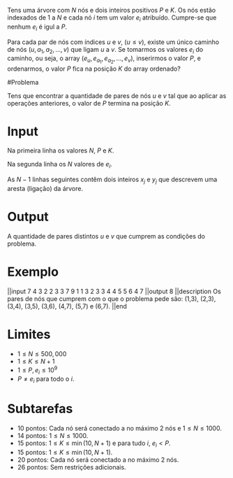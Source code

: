 Tens uma árvore com $N$ nós e dois inteiros positivos $P$ e $K$. Os nós estão indexados de $1$ a $N$ e cada nó $i$ tem um valor $e_i$ atribuído. Cumpre-se que nenhum $e_i$ é igul a $P$.

Para cada par de nós com índices $u$ e $v$, ($u \leq v$), existe um único caminho de nós ($u, a_1, a_2, ..., v$) que ligam $u$ a $v$. Se tomarmos os valores $e_i$ do caminho, ou seja, o array ($e_u, e_{a_1}, e_{a_2}, ..., e_v$), inserirmos o valor $P$, e ordenarmos, o valor $P$ fica na posição $K$ do array ordenado?

#Problema

Tens que encontrar a quantidade de pares de nós $u$ e $v$ tal que ao aplicar as operações anteriores, o valor de $P$ termina na posição $K$.

# Input

Na primeira linha os valores $N$, $P$ e $K$.

Na segunda linha os $N$ valores de $e_i$.

As $N-1$ linhas seguintes contêm dois inteiros $x_j$ e $y_j$ que descrevem uma aresta (ligação) da árvore.

# Output

A quantidade de pares distintos $u$ e $v$ que cumprem as condições do problema.

# Exemplo

||input
7 4 3
2 2 3 3 7 9 1
1 3
2 3
3 4
4 5
5 6
4 7
||output
8
||description
Os pares de nós que cumprem com o que o problema pede são:
(1,3), (2,3), (3,4), (3,5), (3,6), (4,7), (5,7) e (6,7).
||end

# Limites

* $1 \leq N \leq 500,000$
* $1 \leq K \leq N+1$
* $1 \leq P, e_i \leq 10^9$
* $P \neq e_i$ para todo o $i$.

# Subtarefas

* 10 pontos: Cada nó será conectado a no máximo 2 nós e $1 \leq N \leq 1000$.
* 14 pontos: $1 \leq N \leq 1000$.
* 15 pontos: $1 \leq K \leq \min(10, N+1)$ e para tudo $i$, $e_i < P$.
* 15 pontos: $1 \leq K \leq \min(10, N+1)$.
* 20 pontos: Cada nó será conectado a no máximo 2 nós.
* 26 pontos: Sem restrições adicionais.
